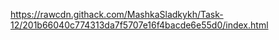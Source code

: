 https://rawcdn.githack.com/MashkaSladkykh/Task-12/201b66040c774313da7f5707e16f4bacde6e55d0/index.html
